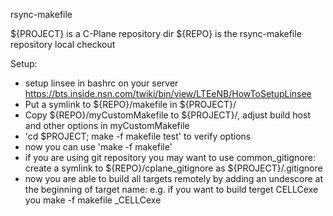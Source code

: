 rsync-makefile

${PROJECT} is a C-Plane repository dir
${REPO} is the rsync-makefile repository local checkout

Setup:
* setup linsee in bashrc on your server https://bts.inside.nsn.com/twiki/bin/view/LTEeNB/HowToSetupLinsee
* Put a symlink to ${REPO}/makefile in ${PROJECT}/
* Copy ${REPO}/myCustomMakefile to ${PROJECT}/,
            adjust build host and other options in myCustomMakefile
* 'cd $PROJECT; make -f makefile test' to verify options
* now you can use 'make -f makefile'
* if you are using git repository you may want to use common_gitignore:
            create a symlink to ${REPO}/cplane_gitignore as ${PROJECT}/.gitignore
* now you are able to build all targets remotely by adding an undescore at the beginning of target name:
            e.g. if you want to build terget CELLCexe you  make -f makefile _CELLCexe
